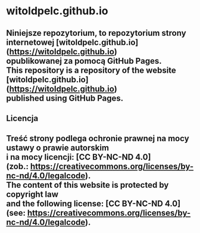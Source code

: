 # witoldpelc.github.io
Niniejsze repozytorium, to repozytorium strony internetowej [witoldpelc.github.io] (https://witoldpelc.github.io)    
opublikowanej za pomocą GitHub Pages.    
This repository is a repository of the website [witoldpelc.github.io] (https://witoldpelc.github.io)    
published using GitHub Pages.    
---
## Licencja    
Treść strony podlega ochronie prawnej na mocy ustawy o prawie autorskim             
i na mocy licencji: [CC BY-NC-ND 4.0]    
(zob.: https://creativecommons.org/licenses/by-nc-nd/4.0/legalcode).    
The content of this website is protected by copyright law    
and the following license: [CC BY-NC-ND 4.0]    
(see: https://creativecommons.org/licenses/by-nc-nd/4.0/legalcode).    
---
